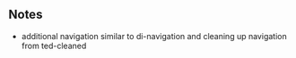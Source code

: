 ## Notes

- additional navigation similar to di-navigation and cleaning up navigation from ted-cleaned